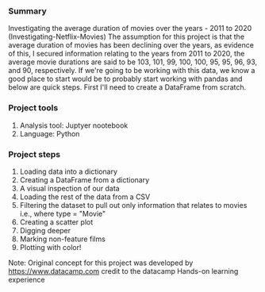 ### Summary

Investigating the average duration of movies over the years - 2011 to 2020 (Investigating-Netflix-Movies)
The assumption for this project is that the average duration of movies has been declining over the years, as evidence of this, 
I secured information relating to the years from 2011 to 2020, the average movie durations are said to be 103, 101, 99, 100, 100, 95, 95, 96, 93, and 90, respectively.
If we're going to be working with this data, we know a good place to start would be to probably start working with pandas and below are quick steps.
First I'll need to create a DataFrame from scratch.

### Project tools
 1. Analysis tool: Juptyer nootebook
 2. Language: Python 

### Project steps
 1. Loading data into a dictionary 
 2. Creating a DataFrame from a dictionary
 3. A visual inspection of our data
 4. Loading the rest of the data from a CSV
 5. Filtering the dataset to pull out only information that relates to movies i.e., where type = "Movie"
 6. Creating a scatter plot
 7. Digging deeper
 8. Marking non-feature films
 9. Plotting with color!

Note: Original concept for this project was developed by https://www.datacamp.com
credit to the datacamp Hands-on learning experience 

